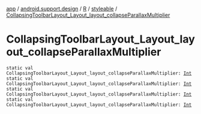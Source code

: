 [app](../../../index.md) / [android.support.design](../../index.md) / [R](../index.md) / [styleable](index.md) / [CollapsingToolbarLayout_Layout_layout_collapseParallaxMultiplier](.)

# CollapsingToolbarLayout_Layout_layout_collapseParallaxMultiplier

`static val CollapsingToolbarLayout_Layout_layout_collapseParallaxMultiplier: `[`Int`](https://kotlinlang.org/api/latest/jvm/stdlib/kotlin/-int/index.html)
`static val CollapsingToolbarLayout_Layout_layout_collapseParallaxMultiplier: `[`Int`](https://kotlinlang.org/api/latest/jvm/stdlib/kotlin/-int/index.html)
`static val CollapsingToolbarLayout_Layout_layout_collapseParallaxMultiplier: `[`Int`](https://kotlinlang.org/api/latest/jvm/stdlib/kotlin/-int/index.html)
`static val CollapsingToolbarLayout_Layout_layout_collapseParallaxMultiplier: `[`Int`](https://kotlinlang.org/api/latest/jvm/stdlib/kotlin/-int/index.html)